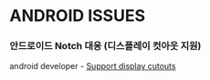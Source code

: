 # ANDROID ISSUES


### 안드로이드 Notch 대응 (디스플레이 컷아웃 지원)
android developer - [Support display cutouts](https://developer.android.com/guide/topics/display-cutout)

